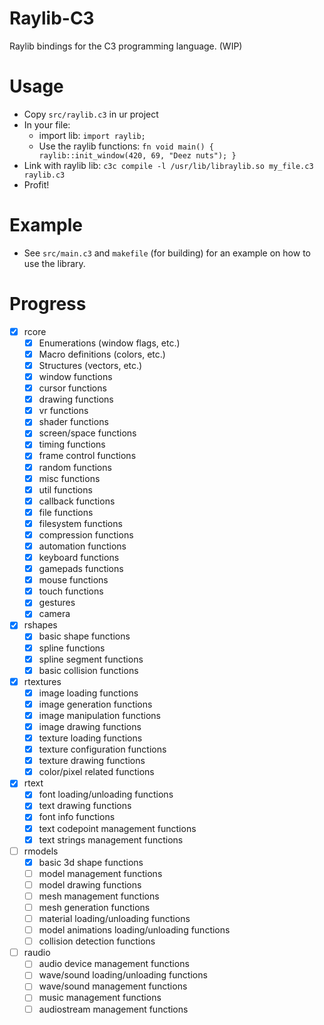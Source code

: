 # Raylib-C3

Raylib bindings for the C3 programming language. (WIP)

# Usage

- Copy `src/raylib.c3` in ur project
- In your file:
    - import lib: `import raylib;`
    - Use the raylib functions: ```fn void main() {
    raylib::init_window(420, 69, "Deez nuts");
    }```
- Link with raylib lib: ```c3c compile -l /usr/lib/libraylib.so my_file.c3 raylib.c3```
- Profit!

# Example

- See `src/main.c3` and `makefile` (for building) for an example on how to use the library.

# Progress

- [x] rcore
    - [x] Enumerations (window flags, etc.)
    - [x] Macro definitions (colors, etc.)
    - [x] Structures (vectors, etc.)
    - [x] window functions
    - [x] cursor functions
    - [x] drawing functions
    - [x] vr functions 
    - [x] shader functions 
    - [x] screen/space functions
    - [x] timing functions
    - [x] frame control functions
    - [x] random functions  
    - [x] misc functions
    - [x] util functions
    - [x] callback functions
    - [x] file functions
    - [x] filesystem functions
    - [x] compression functions
    - [x] automation functions
    - [x] keyboard functions
    - [x] gamepads functions
    - [x] mouse functions
    - [x] touch functions
    - [x] gestures
    - [x] camera
- [x] rshapes
    - [x] basic shape functions
    - [x] spline functions
    - [x] spline segment functions
    - [x] basic collision functions
- [x] rtextures
    - [x] image loading functions
    - [x] image generation functions
    - [x] image manipulation functions
    - [x] image drawing functions
    - [x] texture loading functions
    - [x] texture configuration functions
    - [x] texture drawing functions
    - [x] color/pixel related functions
- [x] rtext
    - [x] font loading/unloading functions
    - [x] text drawing functions
    - [x] font info functions
    - [x] text codepoint management functions
    - [x] text strings management functions
- [ ] rmodels
    - [x] basic 3d shape functions
    - [ ] model management functions
    - [ ] model drawing functions 
    - [ ] mesh management functions
    - [ ] mesh generation functions
    - [ ] material loading/unloading functions 
    - [ ] model animations loading/unloading functions
    - [ ] collision detection functions
- [ ] raudio
    - [ ] audio device management functions
    - [ ] wave/sound loading/unloading functions
    - [ ] wave/sound management functions
    - [ ] music management functions
    - [ ] audiostream management functions
